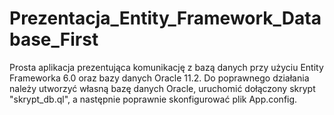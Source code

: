 # Prezentacja_Entity_Framework_Database_First
Prosta aplikacja prezentująca komunikację z bazą danych przy użyciu Entity Frameworka 6.0 oraz bazy danych Oracle 11.2. Do poprawnego działania należy utworzyć własną bazę danych Oracle, uruchomić dołączony skrypt "skrypt_db.ql", a następnie poprawnie skonfigurować plik App.config.

